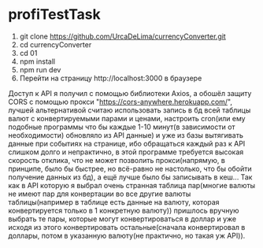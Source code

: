 # profiTestTask

1) git clone https://github.com/UrcaDeLima/currencyConverter.git
2) cd currencyConverter
3) cd 01
4) npm install
5) npm run dev
6) Перейти на страницу http://localhost:3000 в браузере

Доступ к API я получил с помощью библиотеки Axios, а обошёл защиту CORS с помощью прокси "https://cors-anywhere.herokuapp.com/", лучшей альтернативой считаю использовать запись в бд всей таблицы валют с конвертируемыми парами и ценами, настроить cron(или ему подобные программы что бы каждые 1-10 минут(в зависимости от необходимости) обновляло из API данные) и уже из базы вытягивать данные при событиях на странице, ибо обращаться каждый раз к API слишком долго и непрактично, в этой программе требуется высокая скорость отклика, что не может позволить прокси(напрямую, в принципе, было бы быстрее, но всё-равно не настолько, что бы обойти получение данных из бд), а ещё лучше было бы записывать в кеш...
Так как в API которую я выбрал очень странная таблица пар(многие валюты не имеют пар для конвертации во все другие валюты таблицы(например в таблице есть данные на валюту, которая конвертируется только в 1 конкретную валюту)) пришлось вручную выбрать те пары, которые могут конвертироваться в доллар и уже исходя из этого конвертировать остальные(сначала конвертировал в доллары, потом в указанную валюту(не практично, но такая уж API)).
